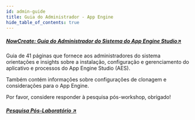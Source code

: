 ```yaml
---
id: admin-guide
title: Guia do Administrador - App Engine 
hide_table_of_contents: true
---
```


##### [NowCreate: Guia do Administrador do Sistema do App Engine Studio↗](https://nowlearning.servicenow.com/nowcreate?id=nc_asset&asset_id=c9cf6e2b970e69d45b0b7ec11153af82)

Guia de 41 páginas que fornece aos administradores do sistema orientações e insights sobre a instalação, configuração e gerenciamento do aplicativo e processos do App Engine Studio (AES).

Também contém informações sobre configurações de clonagem e considerações para o App Engine.

Por favor, considere responder à pesquisa pós-workshop, obrigado!

##### [Pesquisa Pós-Laboratório ↗](https://crewteam.service-now.com/esc?id=workshop_survey&type_id=ff8cc99e877d21106af8ec6e0ebb3546)
